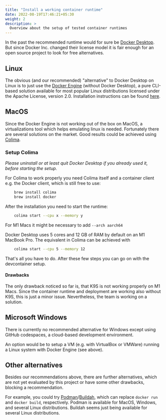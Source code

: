 ```yaml
---
title: "Install a working container runtime"
date: 2022-08-19T17:46:21+05:30
weight: 2
description: >
  Overview about the setup of tested container runtimes
---
```


In the past the recommended runtime would for sure be [Docker Desktop](https://www.docker.com/products/docker-desktop). But since Docker Inc. changed their license model it is fair enough for an open source project to look for free alternatives.

## Linux

The obvious (and our recommended) "alternative" to Docker Desktop on Linux is to just use the [Docker Engine](https://docs.docker.com/engine/) (without Docker Desktop), a pure CLI-based solution available for most popular Linux distributions licensed under the Apache License, version 2.0. Installation instructions can be found [here](https://docs.docker.com/engine/install/).

## MacOS

Since the Docker Engine is not working out of the box on MacOS, a virtualizations tool which helps emulating linux is needed. Fortunately there are several solutions on the market. Good results could be achieved using [Colima](https://github.com/abiosoft/colima).

### Setup Colima

*Please uninstall or at least quit Docker Desktop if you already used it, before starting the setup.*

For Colima to work properly you need Colima itself and a container client e.g. the Docker client, which is still free to use:

```bash
    brew install colima
    brew install docker
```

After the installation you need to start the runtime:

```bash
    colima start --cpu x --memory y
```

For M1 Macs it might be necessary to add `--arch aarch64`

Docker Desktop uses 5 cores and 12 GB of RAM by default on an M1 MacBook Pro. The equivalent in Colima can be achieved with

```bash
    colima start --cpu 5 --memory 12
```

That's all you have to do. After these few steps you can go on with the devcontainer setup.

#### Drawbacks

The only drawback noticed so far is, that K9S is not working properly on M1 Macs. Since the container runtime and deployment are working also without K9S, this is just a minor issue. Nevertheless, the team is working on a solution.

## Microsoft Windows

There is currently no recommended alternative for Windows except using GitHub codespaces, a cloud-based development environment.

An option would be to setup a VM (e.g. with VirtualBox or VMWare) running a Linux system with Docker Engine (see above).

## Other alternatives

Besides our recommendations above, there are further alternatives, which are not yet evaluated by this project or have some other drawbacks, blocking a recommendation.

For example, you could try [Podman](https://podman.io/)/[Buildah](https://buildah.io/), which can replace `docker run` and `docker build`, respectively.
Podman is available for MacOS, Windows, and several Linux distributions.
Buildah seems just being available for several Linux distributions.
